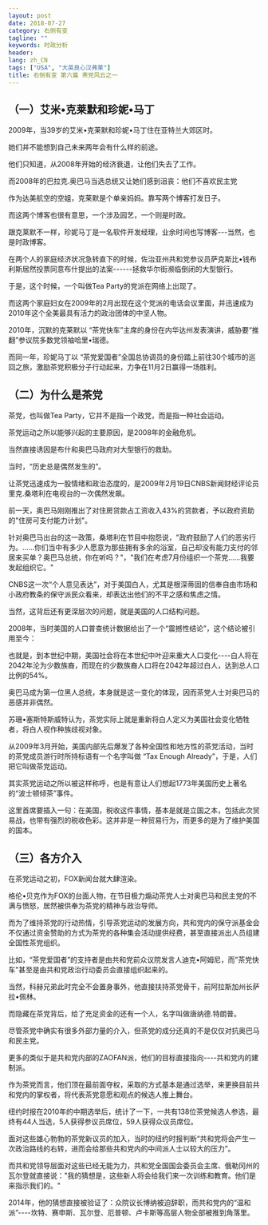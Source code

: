 ```yaml
---
layout: post
date: 2018-07-27
category: 右侧有变
tagline: ""
keywords: 时政分析
header:
lang: zh_CN 
tags: ["USA", "大英良心汉弗莱"]
title: 右侧有变 第六篇 茶党风云之一
---
```


## （一）艾米•克莱默和珍妮•马丁

2009年，当39岁的艾米•克莱默和珍妮•马丁住在亚特兰大郊区时。

她们并不能想到自己未来两年会有什么样的前途。

他们只知道，从2008年开始的经济衰退，让他们失去了工作。

而2008年的巴拉克.奥巴马当选总统又让她们感到沮丧：他们不喜欢民主党

作为达美航空的空姐，克莱默是个单亲妈妈。靠写两个博客打发日子。

而这两个博客也很有意思，一个涉及园艺，一个则是时政。

跟克莱默不一样，珍妮马丁是一名软件开发经理，业余时间也写博客---当然，也是时政博客。

在两个人的家庭经济状况急转直下的时候，佐治亚州共和党参议员萨克斯比•钱布利斯居然投票同意布什提出的法案------拯救华尔街濒临倒闭的大型银行。

于是，这个时候，一个叫做Tea Party的党派在网络上出现了。

而这两个家庭妇女在2009年的2月出现在这个党派的电话会议里面，并迅速成为2010年这个全美最具有活力的政治团体的中坚人物。

2010年，沉默的克莱默以 “茶党快车”主席的身份在内华达州发表演讲，威胁要“推翻”参议院多数党领袖哈里•瑞德。

而同一年，珍妮马丁以 “茶党爱国者”全国总协调员的身份踏上前往30个城市的巡回之旅，激励茶党积极分子行动起来，力争在11月2日赢得一场胜利。

## （二）为什么是茶党

茶党，也叫做Tea Party，它并不是指一个政党，而是指一种社会运动。

茶党运动之所以能够兴起的主要原因，是2008年的金融危机。

当然直接诱因是布什和奥巴马政府对大型银行的救助。

当时，“历史总是偶然发生的”。

让茶党迅速成为一股情绪和政治态度的，是2009年2月19日CNBS新闻财经评论员里克.桑塔利在电视台的一次偶然发飙。

前一天，奥巴马刚刚推出了对住房贷款占工资收入43%的贷款者，予以政府资助的"住房可支付能力计划"。

针对奥巴马出台的这一政策，桑塔利在节目中抱怨说，"政府鼓励了人们的恶劣行为。……你们当中有多少人愿意为那些拥有多余的浴室，自己却没有能力支付的邻居来买单？奥巴马总统，你在听吗？"，"我们在考虑7月份组织一个茶党……我要发起组织它。"

CNBS这一次“个人意见表达”，对于美国白人，尤其是根深蒂固的信奉自由市场和小政府教条的保守派民众看来，却表达出他们的不平之感和焦虑之情。

当然，这背后还有更深层次的问题，就是美国的人口结构问题。

2008年，当时美国的人口普查统计数据给出了一个“震撼性结论”，这个结论被引用至今：

也就是，到本世纪中期，美国社会将在本世纪中叶迎来重大人口变化----白人将在2042年沦为少数族裔，而现在的少数族裔人口将在2042年超过白人，达到总人口比例的54%。

奥巴马成为第一位黑人总统，本身就是这一变化的体现，因而茶党人士对奥巴马的恶感并非偶然。

苏珊•塞斯特斯威特认为，茶党实际上就是重新将白人定义为美国社会变化牺牲者，将白人视作种族歧视对象。

从2009年3月开始，美国内部先后爆发了各种全国性和地方性的茶党活动，当时的茶党成员游行时所持标语有一个名字叫做 “Tax Enough Already”，于是，人们把它叫做茶党运动。

其实茶党运动之所以被这样称呼，也是有意让人们想起1773年美国历史上著名的“波士顿倾茶”事件。

这里首席要插入一句：在美国，税收这件事情，基本是就是立国之本，包括此次贸易战，也带有强烈的税收色彩。这并非是一种贸易行为，而更多的是为了维护美国的国本。

## （三）各方介入

在茶党运动之初，FOX新闻台就大肆渲染。

格伦•贝克作为FOX的台面人物，在节目极力煽动茶党人士对奥巴马和民主党的不满与愤怒，居然被供奉为茶党的精神与政治导师。

而为了维持茶党的行动热情，引导茶党运动的发展方向，共和党内的保守派基金会不仅通过资金赞助的方式为茶党的各种集会活动提供经费，甚至直接派出人员组建全国性茶党组织。

比如，“茶党爱国者”的支持者是由共和党前众议院发言人迪克•阿姆尼，而"茶党快车"甚至是由共和党政治行动委员会直接组织起来的。

当然，科赫兄弟此时完全不会置身事外，他直接扶持茶党骨干，前阿拉斯加州长萨拉•佩林。

而隐藏在茶党背后，给了充足资金的还有一个人，名字叫做唐纳德.特朗普。

尽管茶党中确实有很多外部力量的介入，但茶党的成分还真的不是仅仅对抗奥巴马和民主党。

更多的类似于是共和党内部的ZAOFAN派，他们的目标直接指向----共和党内的建制派。

作为茶党而言，他们顶在最前面夺权，采取的方式基本是通过选举，来更换目前共和党内的掌权者，将代表茶党意愿和观点的候选人推上舞台。

纽约时报在2010年的中期选举后，统计了一下，一共有138位茶党候选人参选，最终有44人当选，5人获得参议员席位，59人获得众议员席位。

面对这些雄心勃勃的茶党新议员的加入，当时的纽约时报判断“共和党将会产生一次政治路线的右转，进而会给那些共和党内的中间派人士以较大的压力”。

而共和党领导层面对这些已经无能为力，共和党全国国会委员会主席、俄勒冈州的瓦尔登就直接说："我的猜想是，这些新人将会给我们来一次训练和教育。他们是来指示我们的。"

2014年，他的猜想直接被验证了：众院议长博纳被迫辞职，而共和党内的“温和派”----坎特、赛申斯、瓦尔登、厄普顿、卢卡斯等高层人物全部被推到角落里。

